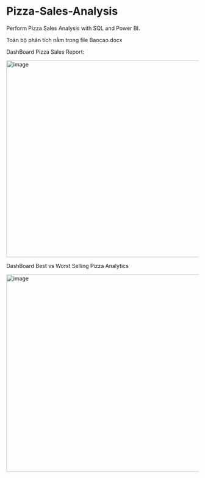 # Pizza-Sales-Analysis
Perform Pizza Sales Analysis with SQL and Power BI. 

Toàn bộ phân tích nằm trong file Baocao.docx

DashBoard Pizza Sales Report:

<img width="944" height="516" alt="image" src="https://github.com/user-attachments/assets/bbef8cf5-3f4e-448b-ae3c-32e517dc218e" />

DashBoard Best vs Worst Selling Pizza Analytics

<img width="944" height="517" alt="image" src="https://github.com/user-attachments/assets/729135f4-24b6-423d-a456-ee00f1c55316" />

